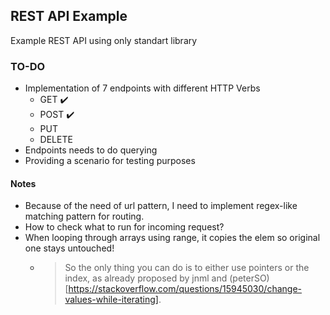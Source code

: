 ## REST API Example

Example REST API using only standart library

### TO-DO

- Implementation of 7 endpoints with different HTTP Verbs
  - GET :heavy_check_mark: 
  - POST :heavy_check_mark:
  - PUT 
  - DELETE
- Endpoints needs to do querying
- Providing a scenario for testing purposes

#### Notes
- Because of the need of <id> url pattern, I need to implement regex-like matching pattern for routing.
- How to check what to run for incoming request?
- When looping through arrays using range, it copies the elem so original one stays untouched! 
  - >So the only thing you can do is to either use pointers or the index, as already proposed by jnml and (peterSO)[https://stackoverflow.com/questions/15945030/change-values-while-iterating].


